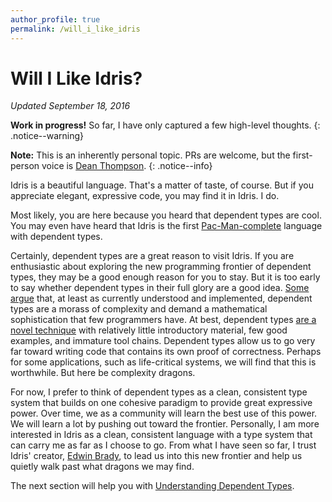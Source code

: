 ```yaml
---
author_profile: true
permalink: /will_i_like_idris
---
```


# Will I Like Idris?

_Updated September 18, 2016_

__Work in progress!__ So far, I have only captured a few high-level thoughts.
{: .notice--warning}

__Note:__ This is an inherently personal topic. PRs are welcome, but the first-person voice is
[Dean Thompson](https://www.linkedin.com/in/deansthompson).
{: .notice--info}

Idris is a beautiful language. That's a matter of taste, of course. But if you appreciate elegant,
expressive code, you may find it in Idris. I do.

Most likely, you are here because you heard that dependent types are cool. You may even have heard
that Idris is the first [Pac-Man-complete](https://twitter.com/edwinbrady/status/384671269490540544)
language with dependent types.

Certainly, dependent types are a great reason to visit Idris. If you are
enthusiastic about exploring the new programming frontier of dependent types, they may be a good enough
reason for you to stay. But it is too early to say whether dependent types in their full glory are a good idea.
[Some argue](https://www.reddit.com/r/haskell/comments/3zc81v/tradeoffs_of_dependent_types_xpost_from_ridris/?st=it7n481k&sh=4a2108bf)
that, at least as currently understood and implemented, dependent types are a morass of complexity and demand
a mathematical sophistication that few programmers have. At best, dependent types
[are a novel technique](https://groups.google.com/forum/#!topic/idris-lang/7GmLjNKRuQ4)
with relatively little introductory material, few good examples, and immature tool chains. Dependent types
allow us to go very far toward writing code that contains its own proof of correctness. Perhaps for some
applications, such as life-critical systems, we will find that this is worthwhile. But here be complexity
dragons.

For now, I prefer to think of dependent types as a clean, consistent type system that builds on
one cohesive paradigm to provide great expressive power. Over time, we as a community will learn
the best use of this power. We will learn a lot by pushing out toward the frontier. Personally,
I am more interested in Idris as a clean, consistent language with a type system that can carry
me as far as I choose to go. From what I have seen so far, I trust Idris' creator,
[Edwin Brady](https://edwinb.wordpress.com), to lead us into this new frontier and help us
quietly walk past what dragons we may find.

The next section will help you with [Understanding Dependent Types](/understanding_dependent_types).
